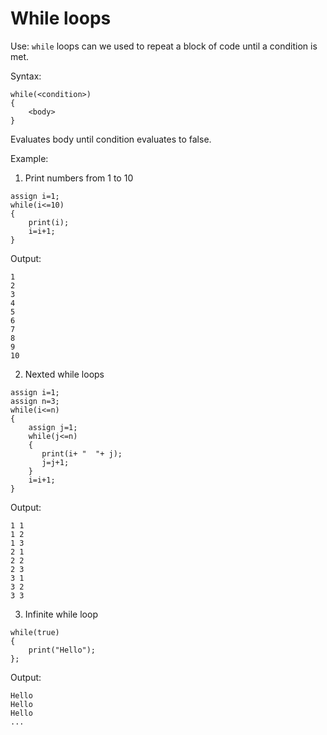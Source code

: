 # While loops 
Use:
```while``` loops can we used to repeat a block of code until a condition is met.

Syntax:
```
while(<condition>)
{
    <body>
}
```

Evaluates body until condition evaluates to false. 

Example:
1. Print numbers from 1 to 10
```
assign i=1;
while(i<=10)
{
    print(i);
    i=i+1;
}
```
Output:
```
1
2
3
4
5
6
7
8
9
10
```

2. Nexted while loops
```
assign i=1;
assign n=3;
while(i<=n)
{
    assign j=1;
    while(j<=n)
    {
       print(i+ "  "+ j);
       j=j+1;
    }
    i=i+1;
}

```
Output:
```
1 1
1 2
1 3 
2 1 
2 2
2 3
3 1
3 2
3 3
```
3. Infinite while loop

```
while(true)
{
    print("Hello");
};
```

Output:
```
Hello 
Hello
Hello 
...
```

